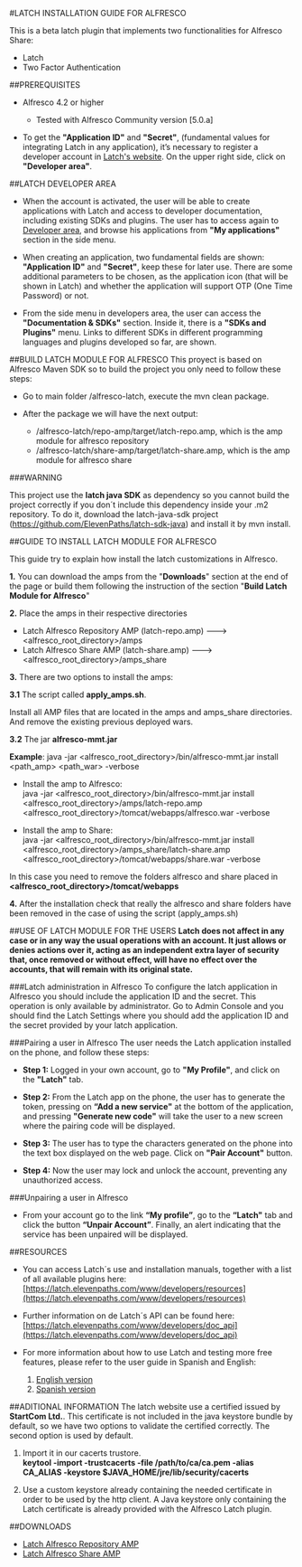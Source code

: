 #LATCH INSTALLATION GUIDE FOR ALFRESCO

This is a beta latch plugin that implements two functionalities for Alfresco Share:

* Latch
* Two Factor Authentication


##PREREQUISITES 
 * Alfresco 4.2 or higher
    * Tested with Alfresco Community version [5.0.a]

 * To get the **"Application ID"** and **"Secret"**, (fundamental values for integrating Latch in any application), it’s necessary to register a developer account in [Latch's website](https://latch.elevenpaths.com). On the upper right side, click on **"Developer area"**.
 
 
 
##LATCH DEVELOPER AREA
 * When the account is activated, the user will be able to create applications with Latch and access to developer documentation, including existing SDKs and plugins. The user has to access again to [Developer area](https://latch.elevenpaths.com/www/developerArea"https://latch.elevenpaths.com/www/developerArea"), and browse his applications from **"My applications"** section in the side menu.

* When creating an application, two fundamental fields are shown: **"Application ID"** and **"Secret"**, keep these for later use. There are some additional parameters to be chosen, as the application icon (that will be shown in Latch) and whether the application will support OTP  (One Time Password) or not.

* From the side menu in developers area, the user can access the **"Documentation & SDKs"** section. Inside it, there is a **"SDKs and Plugins"** menu. Links to different SDKs in different programming languages and plugins developed so far, are shown.


##BUILD LATCH MODULE FOR ALFRESCO
This proyect is based on Alfresco Maven SDK so to build the project you only need to follow these steps:

* Go to main folder /alfresco-latch, execute the mvn clean package.

* After the package we will have the next output:
    * /alfresco-latch/repo-amp/target/latch-repo.amp, which is the amp module for alfresco repository
    * /alfresco-latch/share-amp/target/latch-share.amp, which is the amp module for alfresco share


###WARNING

This project use the **latch java SDK** as dependency so you cannot build the project correctly if you don´t include this dependency inside your .m2 repository.
To do it, download the latch-java-sdk project (https://github.com/ElevenPaths/latch-sdk-java) and install it by mvn install.


##GUIDE TO INSTALL LATCH MODULE FOR ALFRESCO

This guide try to explain how install the latch customizations in Alfresco.

**1.** You can download the amps from the "**Downloads**" section at the end of the page or build them following the instruction of the section "**Build Latch Module for Alfresco**"

**2.** Place the amps in their respective directories


   * Latch Alfresco Repository AMP (latch-repo.amp) ---> &lt;alfresco_root_directory&gt;/amps 
   * Latch Alfresco Share AMP (latch-share.amp) ---> &lt;alfresco_root_directory&gt;/amps_share


**3.** There are two options to install the amps:

**3.1** The script called **apply_amps.sh**.

Install all AMP files that are located in the amps and amps_share directories.
And remove the existing previous deployed wars.
    
**3.2** The jar **alfresco-mmt.jar** 
         

**Example**: java -jar  &lt;alfresco_root_directory&gt;/bin/alfresco-mmt.jar install &lt;path_amp&gt; &lt;path_war&gt; -verbose
   
- Install the amp to Alfresco:  
          java -jar &lt;alfresco_root_directory&gt;/bin/alfresco-mmt.jar install &lt;alfresco_root_directory&gt;/amps/latch-repo.amp &lt;alfresco_root_directory&gt;/tomcat/webapps/alfresco.war -verbose

- Install the amp to Share:  
java -jar &lt;alfresco_root_directory&gt;/bin/alfresco-mmt.jar install &lt;alfresco_root_directory&gt;/amps_share/latch-share.amp &lt;alfresco_root_directory&gt;/tomcat/webapps/share.war -verbose
 
In this case you need to remove the folders alfresco and share placed in **&lt;alfresco_root_directory&gt;/tomcat/webapps**

**4.** After the installation check that really the alfresco and share folders have been removed in the case of using the script (apply_amps.sh) 

##USE OF LATCH MODULE FOR THE USERS
**Latch does not affect in any case or in any way the usual operations with an account. It just allows or denies actions over it, acting as an independent extra layer of security that, once removed or without effect, will have no effect over the accounts, that will remain with its original state.**

###Latch administration in Alfresco
To configure the latch application in Alfresco you should include the application ID and the secret. This operation is only available by administrator.
Go to Admin Console and you should find the Latch Settings where you should add the application ID and the secret provided by your latch application.

###Pairing a user in Alfresco
The user needs the Latch application installed on the phone, and follow these steps:

* **Step 1:** Logged in your own account, go to **"My Profile"**, and click on the **"Latch"** tab.

* **Step 2:** From the Latch app on the phone, the user has to generate the token, pressing on **“Add a new service"** at the bottom of the application, and pressing **"Generate new code"** will take the user to a new screen where the pairing code will be displayed.

* **Step 3:** The user has to type the characters generated on the phone into the text box displayed on the web page. Click on **"Pair Account"** button.

* **Step 4:** Now the user may lock and unlock the account, preventing any unauthorized access.


###Unpairing a user in Alfresco
* From your account go to the link **“My profile”**, go to the **“Latch"** tab and click the button **“Unpair Account”**. Finally, an alert indicating that the service has been unpaired will be displayed.


##RESOURCES
- You can access Latch´s use and installation manuals, together with a list of all available plugins here: [https://latch.elevenpaths.com/www/developers/resources](https://latch.elevenpaths.com/www/developers/resources)

- Further information on de Latch´s API can be found here: [https://latch.elevenpaths.com/www/developers/doc_api](https://latch.elevenpaths.com/www/developers/doc_api)

- For more information about how to use Latch and testing more free features, please refer to the user guide in Spanish and English:

	1. [English version](https://latch.elevenpaths.com/www/public/documents/howToUseLatchNevele_EN.pdf)
	2. [Spanish version](https://latch.elevenpaths.com/www/public/documents/howToUseLatchNevele_ES.pdf)
	
##ADITIONAL INFORMATION
The latch website use a certified issued by **StartCom Ltd.**. This certificate is not included in the java keystore bundle by default, so we have two options to validate the certified correctly. The second option is used by default.

1. Import it in our cacerts trustore.  
**keytool -import -trustcacerts -file /path/to/ca/ca.pem -alias CA_ALIAS -keystore $JAVA_HOME/jre/lib/security/cacerts**

2. Use a custom keystore already containing the needed certificate in order to be used by the http client. A Java keystore only containing the Latch certificate is already provided with the Alfresco Latch plugin.


##DOWNLOADS
* [Latch Alfresco Repository AMP](https://mega.co.nz/#!cM5TmapJ!PNEgMclMIxLNXGUCcfsYc431d-I1Fh4-xjjIg_70r0A)
* [Latch Alfresco Share AMP](https://mega.co.nz/#!AUp0DJ4K!TkAWLoXBf7_t0TaFMBWGllcFoWrfZr9EA6c9KYccHmo) 

